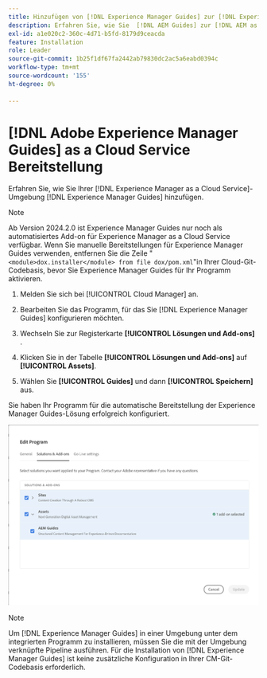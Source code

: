 ```yaml
---
title: Hinzufügen von [!DNL Experience Manager Guides] zur [!DNL Experience Manager as a Cloud Service] Umgebung
description: Erfahren Sie, wie Sie  [!DNL AEM Guides] zur [!DNL AEM as a Cloud Service] Umgebung hinzufügen
exl-id: a1e020c2-360c-4d71-b5fd-8179d9ceacda
feature: Installation
role: Leader
source-git-commit: 1b25f1df67fa2442ab79830dc2ac5a6eabd0394c
workflow-type: tm+mt
source-wordcount: '155'
ht-degree: 0%

---
```


# [!DNL Adobe Experience Manager Guides] as a Cloud Service Bereitstellung

Erfahren Sie, wie Sie Ihrer [!DNL Experience Manager as a Cloud Service]-Umgebung [!DNL Experience Manager Guides] hinzufügen.


>[!NOTE]
>
> Ab Version 2024.2.0 ist Experience Manager Guides nur noch als automatisiertes Add-on für Experience Manager as a Cloud Service verfügbar. Wenn Sie manuelle Bereitstellungen für Experience Manager Guides verwenden, entfernen Sie die Zeile &quot;`<module>dox.installer</module> from file dox/pom.xml`&quot;in Ihrer Cloud-Git-Codebasis, bevor Sie Experience Manager Guides für Ihr Programm aktivieren.

1. Melden Sie sich bei [!UICONTROL Cloud Manager] an.

1. Bearbeiten Sie das Programm, für das Sie [!DNL Experience Manager Guides] konfigurieren möchten.

1. Wechseln Sie zur Registerkarte **[!UICONTROL Lösungen und Add-ons]** .

1. Klicken Sie in der Tabelle **[!UICONTROL Lösungen und Add-ons]** auf **[!UICONTROL Assets]**.

1. Wählen Sie **[!UICONTROL Guides]** und dann **[!UICONTROL Speichern]** aus.

Sie haben Ihr Programm für die automatische Bereitstellung der Experience Manager Guides-Lösung erfolgreich konfiguriert.

![Konfigurieren der Experience Manager Guides-Lösung](assets/addon-configuration.png)

>[!NOTE]
>
>Um [!DNL Experience Manager Guides] in einer Umgebung unter dem integrierten Programm zu installieren, müssen Sie die mit der Umgebung verknüpfte Pipeline ausführen. Für die Installation von [!DNL Experience Manager Guides] ist keine zusätzliche Konfiguration in Ihrer CM-Git-Codebasis erforderlich.
